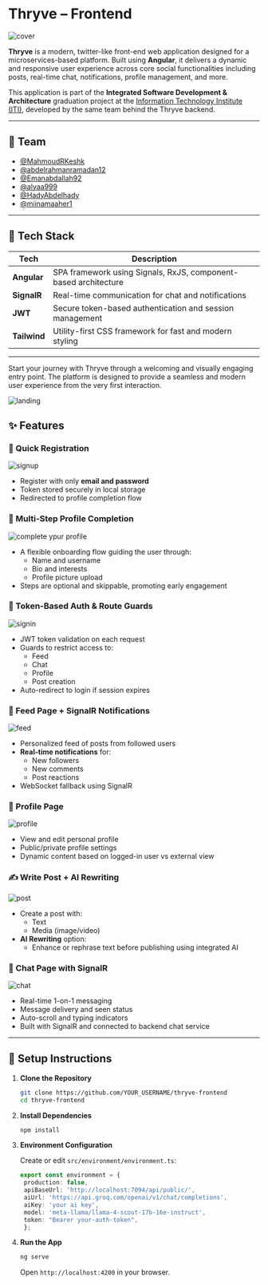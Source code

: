 # Thryve – Frontend

![cover](./screenshots/Thryvedark.png)

**Thryve** is a modern, twitter-like front-end web application designed for a microservices-based platform. Built using **Angular**, it delivers a dynamic and responsive user experience across core social functionalities including posts, real-time chat, notifications, profile management, and more.

This application is part of the **Integrated Software Development & Architecture** graduation project at the [Information Technology Institute (ITI)](https://iti.gov.eg/home), developed by the same team behind the Thryve backend.

---

## 👥 Team

* [@MahmoudRKeshk](https://github.com/MahmoudRKeshk)
* [@abdelrahmanramadan12](https://github.com/abdelrahmanramadan12)
* [@Emanabdallah92](https://github.com/Emanabdallah92)
* [@alyaa999](https://github.com/alyaa999)
* [@HadyAbdelhady](https://github.com/HadyAbdelhady)
* [@miinamaaher1](https://github.com/miinamaaher1)

---

## 🧰 Tech Stack

| Tech        | Description                                                              |
|-------------|--------------------------------------------------------------------------|
| **Angular** | SPA framework using Signals, RxJS, component-based architecture          |
| **SignalR** | Real-time communication for chat and notifications                       |
| **JWT**     | Secure token-based authentication and session management                 |
| **Tailwind**| Utility-first CSS framework for fast and modern styling                  |

---

Start your journey with Thryve through a welcoming and visually engaging entry point. The platform is designed to provide a seamless and modern user experience from the very first interaction.

![landing](./screenshots/tf00%20landing.png)

## ✨ Features

### 📝 Quick Registration

![signup](./screenshots/tf01%20signnup.png)

* Register with only **email and password**
* Token stored securely in local storage
* Redirected to profile completion flow

### 🧾 Multi-Step Profile Completion

![complete ypur profile](./screenshots/tf02%20complete.png)

* A flexible onboarding flow guiding the user through:
  * Name and username
  * Bio and interests
  * Profile picture upload
* Steps are optional and skippable, promoting early engagement

### 🔐 Token-Based Auth & Route Guards

![signin](./screenshots/tf03%20signin.png)

* JWT token validation on each request
* Guards to restrict access to:
  * Feed
  * Chat
  * Profile
  * Post creation
* Auto-redirect to login if session expires

### 📰 Feed Page + SignalR Notifications

![feed](./screenshots/tf04%20home.png)

* Personalized feed of posts from followed users
* **Real-time notifications** for:
  * New followers
  * New comments
  * Post reactions
* WebSocket fallback using SignalR

### 👤 Profile Page

![profile](./screenshots/tf05%20profile.png)

* View and edit personal profile
* Public/private profile settings
* Dynamic content based on logged-in user vs external view

### ✍️ Write Post + AI Rewriting

![post](./screenshots/tf06%20post%20+%20ai.png)

* Create a post with:
  * Text
  * Media (image/video)
* **AI Rewriting** option:
  * Enhance or rephrase text before publishing using integrated AI

### 💬 Chat Page with SignalR

![chat](./screenshots/tf07%20chat%20+%20signalr.png)

* Real-time 1-on-1 messaging
* Message delivery and seen status
* Auto-scroll and typing indicators
* Built with SignalR and connected to backend chat service

---

## 🚀 Setup Instructions

1. **Clone the Repository**

   ```sh
   git clone https://github.com/YOUR_USERNAME/thryve-frontend
   cd thryve-frontend
   ```

2. **Install Dependencies**

   ```sh
   npm install
   ```

3. **Environment Configuration**

   Create or edit `src/environment/environment.ts`:

   ```ts
   export const environment = {
    production: false,
    apiBaseUrl: 'http://localhost:7094/api/public/',
    aiUrl: 'https://api.groq.com/openai/v1/chat/completions',
    aiKey: 'your ai key',
    model: 'meta-llama/llama-4-scout-17b-16e-instruct',
    token: "Bearer your-auth-token",
    };
   ```

4. **Run the App**

   ```sh
   ng serve
   ```

   Open `http://localhost:4200` in your browser.
